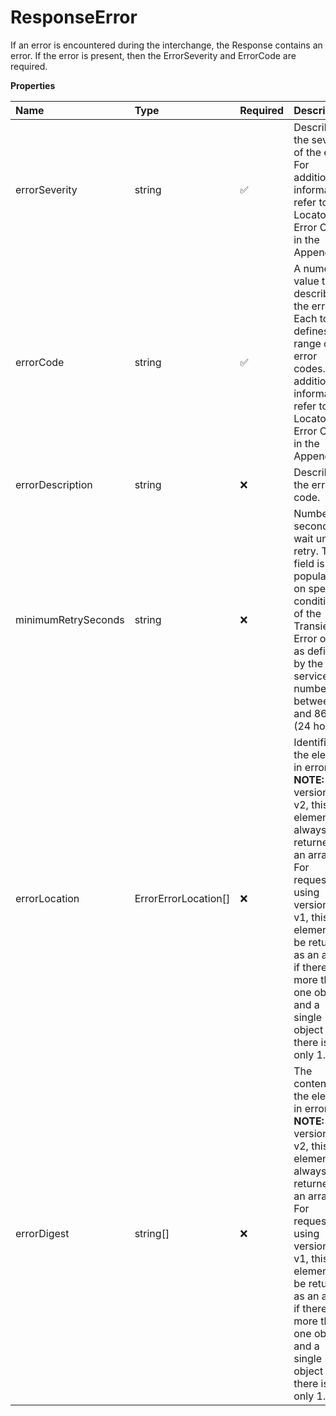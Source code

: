 # ResponseError

If an error is encountered during the interchange, the Response contains an error. If the error is present, then the ErrorSeverity and ErrorCode are required.

**Properties**

| Name                | Type                 | Required | Description                                                                                                                                                                                                                                                               |
| :------------------ | :------------------- | :------- | :------------------------------------------------------------------------------------------------------------------------------------------------------------------------------------------------------------------------------------------------------------------------ |
| errorSeverity       | string               | ✅       | Describes the severity of the error. For additional information, refer to Locator Error Codes in the Appendix.                                                                                                                                                            |
| errorCode           | string               | ✅       | A numeric value that describes the error. Each tool defines a range of error codes. For additional information, refer to Locator Error Codes in the Appendix.                                                                                                             |
| errorDescription    | string               | ❌       | Describes the error code.                                                                                                                                                                                                                                                 |
| minimumRetrySeconds | string               | ❌       | Number of seconds to wait until retry. This field is populated on special conditions of the Transient Error only, as defined by the service. A number between 1 and 86400 (24 hours)                                                                                      |
| errorLocation       | ErrorErrorLocation[] | ❌       | Identifies the element in error. **NOTE:** For versions >= v2, this element will always be returned as an array. For requests using version = v1, this element will be returned as an array if there is more than one object and a single object if there is only 1.      |
| errorDigest         | string[]             | ❌       | The contents of the element in error. **NOTE:** For versions >= v2, this element will always be returned as an array. For requests using version = v1, this element will be returned as an array if there is more than one object and a single object if there is only 1. |

<!-- This file was generated by liblab | https://liblab.com/ -->
